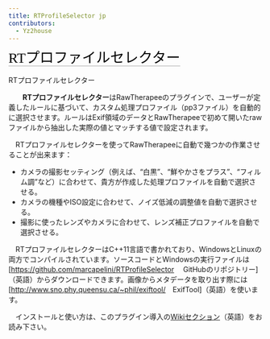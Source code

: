 ```yaml
---
title: RTProfileSelector jp
contributors:
  - Yz2house
---
```


<span style="color: #000000; background: none; overflow: hidden; page-break-after: avoid; font-size: 2.0em; font-family: Georgia,Times,serif; margin-top: 1em; margin-bottom: 0.25em; line-height: 1.3; padding: 0; border-bottom: 1px solid #AAAAAA;">RTプロファイルセレクター
</span>

<div class="pagetitle">

RTプロファイルセレクター

</div>

　　**RTプロファイルセレクター**はRawTherapeeのプラグインで、ユーザーが定義したルールに基づいて、カスタム処理プロファイル（pp3ファイル）を自動的に選択させます。ルールはExif領域のデータとRawTherapeeで初めて開いたrawファイルから抽出した実際の値とマッチする値で設定されます。

　RTプロファイルセレクターを使ってRawTherapeeに自動で幾つかの作業させることが出来ます：

- カメラの撮影セッティング（例えば、“白黒”、“鮮やかさをプラス”、“フィルム調”など）に合わせて、貴方が作成した処理プロファイルを自動で選択させる。
- カメラの機種やISO設定に合わせて、ノイズ低減の調整値を自動で選択させる。
- 撮影に使ったレンズやカメラに合わせて、レンズ補正プロファイルを自動で選択させる。

　RTプロファイルセレクターはC++11言語で書かれており、WindowsとLinuxの両方でコンパイルされています。ソースコードとWindowsの実行ファイルは\[<https://github.com/marcapelini/RTProfileSelector>　
GitHubのリポジトリー\]（英語）からダウンロードできます。画像からメタデータを取り出す際には\[<http://www.sno.phy.queensu.ca/~phil/exiftool/>　ExifTool\]（英語）を使います。

　インストールと使い方は、このプラグイン導入の[Wikiセクション](https://github.com/marcapelini/RTProfileSelector/wiki)（英語）をお読み下さい。
